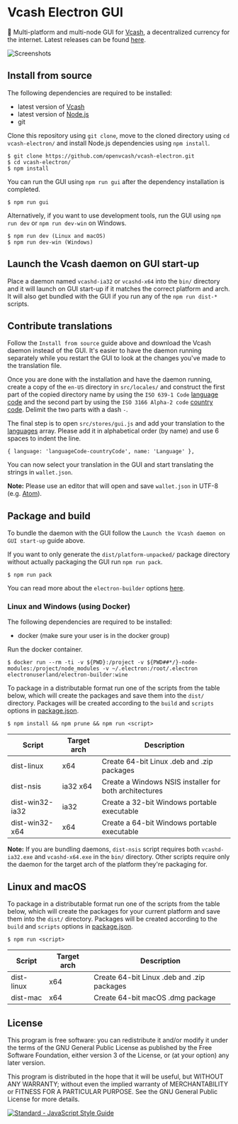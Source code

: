 # Vcash Electron GUI
:honeybee: Multi-platform and multi-node GUI for [Vcash](https://vcash.info/),
a decentralized currency for the internet. Latest releases can be found
[here](https://github.com/openvcash/vcash-electron/releases).

![Screenshots](http://i.imgur.com/i3Dxol0.gif)

## Install from source
The following dependencies are required to be installed:
* latest version of [Vcash](https://vcash.info/wallets.php)
* latest version of [Node.js](https://nodejs.org/en/download/current/)
* git

Clone this repository using `git clone`, move to the cloned directory
using `cd vcash-electron/` and install Node.js dependencies using `npm install`.

    $ git clone https://github.com/openvcash/vcash-electron.git
    $ cd vcash-electron/
    $ npm install

You can run the GUI using `npm run gui` after the dependency installation
is completed.

    $ npm run gui

Alternatively, if you want to use development tools, run the GUI
using `npm run dev` or `npm run dev-win` on Windows.

    $ npm run dev (Linux and macOS)
    $ npm run dev-win (Windows)

## Launch the Vcash daemon on GUI start-up
Place a daemon named `vcashd-ia32` or `vcashd-x64` into the `bin/` directory and
it will launch on GUI start-up if it matches the correct platform and arch. It
will also get bundled with the GUI if you run any of the `npm run dist-*` scripts.

## Contribute translations
Follow the `Install from source` guide above and download the Vcash daemon
instead of the GUI. It's easier to have the daemon running separately while
you restart the GUI to look at the changes you've made to the translation file.

Once you are done with the installation and have the daemon running, create a
copy of the `en-US` directory in `src/locales/` and construct the first part of
the copied directory name by using the `ISO 639-1 Code`
[language code](https://en.wikipedia.org/wiki/List_of_ISO_639-1_codes)
and the second part by using the `ISO 3166 Alpha-2 code`
[country code](https://en.wikipedia.org/wiki/ISO_3166-1#Current_codes). Delimit
the two parts with a dash `-`.

The final step is to open `src/stores/gui.js` and add your translation to the
[languages](https://github.com/openvcash/vcash-electron/blob/master/src/stores/gui.js#L25-L32)
array. Please add it in alphabetical order (by name) and use 6 spaces to indent
the line.

    { language: 'languageCode-countryCode', name: 'Language' },

You can now select your translation in the GUI and start translating the strings
in `wallet.json`.

**Note:** Please use an editor that will open and save `wallet.json` in UTF-8
(e.g. [Atom](https://atom.io/)).

## Package and build
To bundle the daemon with the GUI follow the `Launch the Vcash daemon on GUI
start-up` guide above.

If you want to only generate the `dist/platform-unpacked/` package directory
without actually packaging the GUI run `npm run pack`.

    $ npm run pack

You can read more about the `electron-builder` options
[here](https://github.com/electron-userland/electron-builder/wiki/Options).

### Linux and Windows (using Docker)
The following dependencies are required to be installed:
* docker (make sure your user is in the docker group)

Run the docker container.

    $ docker run --rm -ti -v ${PWD}:/project -v ${PWD##*/}-node-modules:/project/node_modules -v ~/.electron:/root/.electron electronuserland/electron-builder:wine

To package in a distributable format run one of the scripts from the table
below, which will create the packages and save them into the `dist/` directory.
Packages will be created according to the `build` and `scripts` options in
[package.json](https://github.com/openvcash/vcash-electron/blob/master/package.json#L11-L34).

    $ npm install && npm prune && npm run <script>

Script | Target arch | Description
------ | ------ | ------
dist-linux | x64 | Create 64-bit Linux .deb and .zip packages
dist-nsis | ia32 x64 | Create a Windows NSIS installer for both architectures
dist-win32-ia32 | ia32 | Create a 32-bit Windows portable executable
dist-win32-x64 | x64 | Create a 64-bit Windows portable executable

**Note:** If you are bundling daemons, `dist-nsis` script requires both
`vcashd-ia32.exe` and `vcashd-x64.exe` in the `bin/` directory. Other scripts
require only the daemon for the target arch of the platform they're packaging for.

## Linux and macOS
To package in a distributable format run one of the scripts from the table
below, which will create the packages for your current platform and save
them into the `dist/` directory. Packages will be created according to the
`build` and `scripts` options in
[package.json](https://github.com/openvcash/vcash-electron/blob/master/package.json#L11-L34).

    $ npm run <script>

Script | Target arch | Description
------ | ------ | ------
dist-linux | x64 | Create 64-bit Linux .deb and .zip packages
dist-mac | x64 | Create 64-bit macOS .dmg package

## License
This program is free software: you can redistribute it and/or modify
it under the terms of the GNU General Public License as published by
the Free Software Foundation, either version 3 of the License, or
(at your option) any later version.

This program is distributed in the hope that it will be useful,
but WITHOUT ANY WARRANTY; without even the implied warranty of
MERCHANTABILITY or FITNESS FOR A PARTICULAR PURPOSE.  See the
GNU General Public License for more details.

[![Standard - JavaScript Style Guide](https://cdn.rawgit.com/feross/standard/master/badge.svg)](https://github.com/feross/standard)
